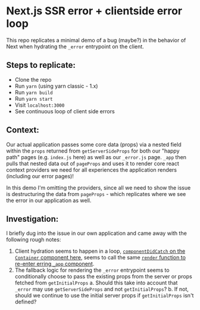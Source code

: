 # Next.js SSR error + clientside error loop

This repo replicates a minimal demo of a bug (maybe?) in the behavior of Next when hydrating the `_error` entrypoint on the client.

## Steps to replicate:

- Clone the repo
- Run `yarn` (using yarn classic - 1.x)
- Run `yarn build`
- Run `yarn start`
- Visit `localhost:3000`
- See continuous loop of client side errors

## Context:

Our actual application passes some core data (props) via a nested field within the `props` returned from `getServerSideProps` for both our "happy path" pages (e.g. `index.js` here) as well as our `_error.js` page. `_app` then pulls that nested data out of `pageProps` and uses it to render core react context providers we need for all experiences the application renders (including our error pages)!

In this demo I'm omitting the providers, since all we need to show the issue is destructuring the data from `pageProps` - which replicates where we see the error in our application as well.

## Investigation:

I briefly dug into the issue in our own application and came away with the following rough notes:

1. Client hydration seems to happen in a loop, [`componentDidCatch` on the `Container` component here](https://github.com/vercel/next.js/blob/01888dcb001f83a467088975071ce9c28eb58cad/packages/next/client/index.tsx#L97-L99), seems to call the same [`render` function to re-enter erring `_app` component](https://github.com/vercel/next.js/blob/01888dcb001f83a467088975071ce9c28eb58cad/packages/next/client/index.tsx#L636-L638).
2. The fallback logic for rendering the `_error` entrypoint seems to conditionally choose to pass the existing props from the server or props fetched from `getInitialProps`
   a. Should this take into account that `_error` may use `getServerSideProps` and not `getInitialProps`?
   b. If not, should we continue to use the initial server props if `getInitialProps` isn't defined?

